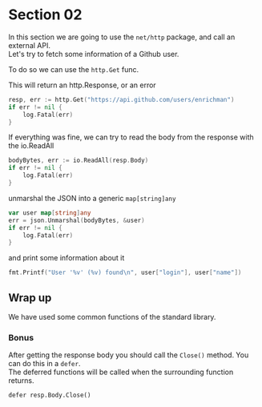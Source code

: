 # Section 02

In this section we are going to use the `net/http` package, and call an external API.  
Let's try to fetch some information of a Github user.

To do so we can use the `http.Get` func.  

This will return an http.Response, or an error


```go
resp, err := http.Get("https://api.github.com/users/enrichman")
if err != nil {
	log.Fatal(err)
}
```

If everything was fine, we can try to read the body from the response with the io.ReadAll

```go
bodyBytes, err := io.ReadAll(resp.Body)
if err != nil {
	log.Fatal(err)
}
```

unmarshal the JSON into a generic `map[string]any`

```go
var user map[string]any
err = json.Unmarshal(bodyBytes, &user)
if err != nil {
	log.Fatal(err)
}
```

and print some information about it

```go
fmt.Printf("User '%v' (%v) found\n", user["login"], user["name"])
```

## Wrap up

We have used some common functions of the standard library.

### Bonus

After getting the response body you should call the `Close()` method. You can do this in a `defer`.  
The deferred functions will be called when the surrounding function returns.

```
defer resp.Body.Close()
```
